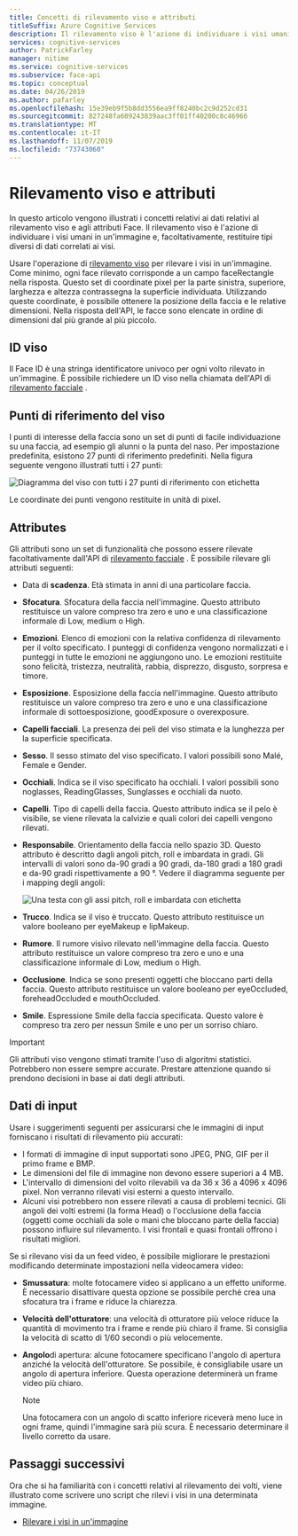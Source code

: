 ```yaml
---
title: Concetti di rilevamento viso e attributi
titleSuffix: Azure Cognitive Services
description: Il rilevamento viso è l'azione di individuare i visi umani in un'immagine e, facoltativamente, restituire tipi diversi di dati correlati ai visi.
services: cognitive-services
author: PatrickFarley
manager: nitime
ms.service: cognitive-services
ms.subservice: face-api
ms.topic: conceptual
ms.date: 04/26/2019
ms.author: pafarley
ms.openlocfilehash: 15e39eb9f5b8dd3556ea9ff8240bc2c9d252cd31
ms.sourcegitcommit: 827248fa609243839aac3ff01ff40200c8c46966
ms.translationtype: MT
ms.contentlocale: it-IT
ms.lasthandoff: 11/07/2019
ms.locfileid: "73743060"
---
```

# <a name="face-detection-and-attributes"></a>Rilevamento viso e attributi

In questo articolo vengono illustrati i concetti relativi ai dati relativi al rilevamento viso e agli attributi Face. Il rilevamento viso è l'azione di individuare i visi umani in un'immagine e, facoltativamente, restituire tipi diversi di dati correlati ai visi.

Usare l'operazione di [rilevamento viso](https://westus.dev.cognitive.microsoft.com/docs/services/563879b61984550e40cbbe8d/operations/563879b61984550f30395236) per rilevare i visi in un'immagine. Come minimo, ogni face rilevato corrisponde a un campo faceRectangle nella risposta. Questo set di coordinate pixel per la parte sinistra, superiore, larghezza e altezza contrassegna la superficie individuata. Utilizzando queste coordinate, è possibile ottenere la posizione della faccia e le relative dimensioni. Nella risposta dell'API, le facce sono elencate in ordine di dimensioni dal più grande al più piccolo.

## <a name="face-id"></a>ID viso

Il Face ID è una stringa identificatore univoco per ogni volto rilevato in un'immagine. È possibile richiedere un ID viso nella chiamata dell'API di [rilevamento facciale](https://westus.dev.cognitive.microsoft.com/docs/services/563879b61984550e40cbbe8d/operations/563879b61984550f30395236) .

## <a name="face-landmarks"></a>Punti di riferimento del viso

I punti di interesse della faccia sono un set di punti di facile individuazione su una faccia, ad esempio gli alunni o la punta del naso. Per impostazione predefinita, esistono 27 punti di riferimento predefiniti. Nella figura seguente vengono illustrati tutti i 27 punti:

![Diagramma del viso con tutti i 27 punti di riferimento con etichetta](../Images/landmarks.1.jpg)

Le coordinate dei punti vengono restituite in unità di pixel.

## <a name="attributes"></a>Attributes

Gli attributi sono un set di funzionalità che possono essere rilevate facoltativamente dall'API di [rilevamento facciale](https://westus.dev.cognitive.microsoft.com/docs/services/563879b61984550e40cbbe8d/operations/563879b61984550f30395236) . È possibile rilevare gli attributi seguenti:

* Data di **scadenza**. Età stimata in anni di una particolare faccia.
* **Sfocatura**. Sfocatura della faccia nell'immagine. Questo attributo restituisce un valore compreso tra zero e uno e una classificazione informale di Low, medium o High.
* **Emozioni**. Elenco di emozioni con la relativa confidenza di rilevamento per il volto specificato. I punteggi di confidenza vengono normalizzati e i punteggi in tutte le emozioni ne aggiungono uno. Le emozioni restituite sono felicità, tristezza, neutralità, rabbia, disprezzo, disgusto, sorpresa e timore.
* **Esposizione**. Esposizione della faccia nell'immagine. Questo attributo restituisce un valore compreso tra zero e uno e una classificazione informale di sottoesposizione, goodExposure o overexposure.
* **Capelli facciali**. La presenza dei peli del viso stimata e la lunghezza per la superficie specificata.
* **Sesso**. Il sesso stimato del viso specificato. I valori possibili sono Malé, Female e Gender.
* **Occhiali**. Indica se il viso specificato ha occhiali. I valori possibili sono noglasses, ReadingGlasses, Sunglasses e occhiali da nuoto.
* **Capelli**. Tipo di capelli della faccia. Questo attributo indica se il pelo è visibile, se viene rilevata la calvizie e quali colori dei capelli vengono rilevati.
* **Responsabile**. Orientamento della faccia nello spazio 3D. Questo attributo è descritto dagli angoli pitch, roll e imbardata in gradi. Gli intervalli di valori sono da-90 gradi a 90 gradi, da-180 gradi a 180 gradi e da-90 gradi rispettivamente a 90 °. Vedere il diagramma seguente per i mapping degli angoli:

    ![Una testa con gli assi pitch, roll e imbardata con etichetta](../Images/headpose.1.jpg)
* **Trucco**. Indica se il viso è truccato. Questo attributo restituisce un valore booleano per eyeMakeup e lipMakeup.
* **Rumore**. Il rumore visivo rilevato nell'immagine della faccia. Questo attributo restituisce un valore compreso tra zero e uno e una classificazione informale di Low, medium o High.
* **Occlusione**. Indica se sono presenti oggetti che bloccano parti della faccia. Questo attributo restituisce un valore booleano per eyeOccluded, foreheadOccluded e mouthOccluded.
* **Smile**. Espressione Smile della faccia specificata. Questo valore è compreso tra zero per nessun Smile e uno per un sorriso chiaro.

> [!IMPORTANT]
> Gli attributi viso vengono stimati tramite l'uso di algoritmi statistici. Potrebbero non essere sempre accurate. Prestare attenzione quando si prendono decisioni in base ai dati degli attributi.

## <a name="input-data"></a>Dati di input

Usare i suggerimenti seguenti per assicurarsi che le immagini di input forniscano i risultati di rilevamento più accurati:

* I formati di immagine di input supportati sono JPEG, PNG, GIF per il primo frame e BMP.
* Le dimensioni del file di immagine non devono essere superiori a 4 MB.
* L'intervallo di dimensioni del volto rilevabili va da 36 x 36 a 4096 x 4096 pixel. Non verranno rilevati visi esterni a questo intervallo.
* Alcuni visi potrebbero non essere rilevati a causa di problemi tecnici. Gli angoli dei volti estremi (la forma Head) o l'occlusione della faccia (oggetti come occhiali da sole o mani che bloccano parte della faccia) possono influire sul rilevamento. I visi frontali e quasi frontali offrono i risultati migliori.

Se si rilevano visi da un feed video, è possibile migliorare le prestazioni modificando determinate impostazioni nella videocamera video:

* **Smussatura**: molte fotocamere video si applicano a un effetto uniforme. È necessario disattivare questa opzione se possibile perché crea una sfocatura tra i frame e riduce la chiarezza.
* **Velocità dell'otturatore**: una velocità di otturatore più veloce riduce la quantità di movimento tra i frame e rende più chiaro il frame. Si consiglia la velocità di scatto di 1/60 secondi o più velocemente.
* **Angolo**di apertura: alcune fotocamere specificano l'angolo di apertura anziché la velocità dell'otturatore. Se possibile, è consigliabile usare un angolo di apertura inferiore. Questa operazione determinerà un frame video più chiaro.

    >[!NOTE]
    > Una fotocamera con un angolo di scatto inferiore riceverà meno luce in ogni frame, quindi l'immagine sarà più scura. È necessario determinare il livello corretto da usare.

## <a name="next-steps"></a>Passaggi successivi

Ora che si ha familiarità con i concetti relativi al rilevamento dei volti, viene illustrato come scrivere uno script che rilevi i visi in una determinata immagine.

* [Rilevare i visi in un'immagine](../Face-API-How-to-Topics/HowtoDetectFacesinImage.md)